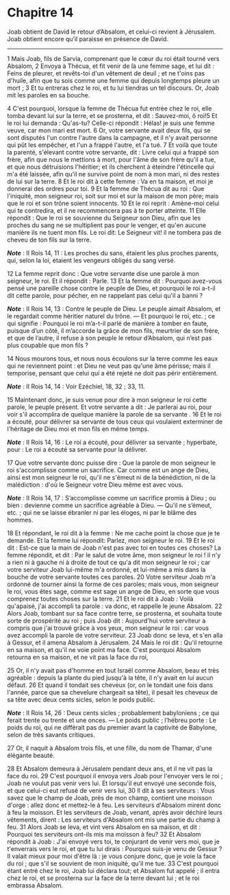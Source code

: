 # Chapitre 14

Joab obtient de David le retour d’Absalom, et celui-ci revient à Jérusalem.
Joab obtient encore qu’il paraisse en présence de David.

***

1 Mais Joab, fils de Sarvia, comprenant que le cœur du roi était tourné vers Absalom, 2 Envoya à Thécua, et fit venir de là une femme sage, et lui dit : Feins de pleurer, et revêts-toi d'un vêtement de deuil ; et ne t'oins pas d'huile, afin que tu sois comme une femme qui depuis longtemps pleure un mort ; 3 Et tu entreras chez le roi, et tu lui tiendras un tel discours. Or, Joab mit les paroles en sa bouche.


4 C'est pourquoi, lorsque la femme de Thécua fut entrée chez le roi, elle tomba devant lui sur la terre, et se prosterna, et dit : Sauvez-moi, ô roi!5 Et le roi lui demanda : Qu'as-tu? Celle-ci répondit : Hélas! je suis une femme veuve, car mon mari est mort. 6 Or, votre servante avait deux fils, qui se sont disputés l'un contre l'autre dans la campagne, et il n'y avait personne qui pût les empêcher, et l'un a frappé l'autre, et l'a tué. 7 Et voilà que toute la parenté, s'élevant contre votre servante, dit : Livre celui qui a frappé son frère, afin que nous le mettions à mort, pour l'âme de son frère qu'il a tue, et que nous détruisions l'héritier; et ils cherchent à éteindre l'étincelle qui m'a été laissée, afin qu'il ne survive point de nom à mon mari, ni des restes de lui sur la terre. 8 Et le roi dit à cette femme : Va en ta maison, et moi je donnerai des ordres pour toi. 9 Et la femme de Thécua dit au roi : Que l'iniquité, mon seigneur roi, soit sur moi et sur la maison de mon père; mais que le roi et son
trône soient innocents. 10 Et le roi reprit : Amène-moi celui qui te contredira, et il ne recommencera pas à te porter atteinte. 11 Elle répondit : Que le roi se souvienne du Seigneur son Dieu, afin que les proches du sang ne se multiplient pas pour le venger, et qu'en aucune manière ils ne tuent mon fils. Le roi dit: Le Seigneur vit! il ne tombera pas de cheveu de ton fils sur la terre.

***Note*** :  II Rois 14, 11 : Les proches du sans, étaient les plus proches parents, qui, selon la loi, étaient les vengeurs obligés du sang versé.


12 La femme reprit donc : Que votre servante dise une parole à mon seigneur, le roi. Et il répondit : Parle. 13 Et la femme dit : Pourquoi avez-vous pensé une pareille chose contre le peuple de Dieu, et pourquoi le roi a-t-il dit cette parole, pour pécher, en ne rappelant pas celui qu'il a banni ?

***Note*** :  II Rois 14, 13 : Contre le peuple de Dieu. Le peuple aimait Absalom, et le regardait comme héritier naturel du trône. ― Et pourquoi le roi, etc. ; ce qui signifie : Pourquoi le roi m’a-t-il parlé de manière à tomber en faute, puisque d’un côté, il m’accorde la grâce de mon fils, meurtrier de son frère, et que de l’autre, il refuse à son peuple le retour d’Absalom, qui n’est pas plus coupable que mon fils ?

14 Nous mourons tous, et nous nous écoulons sur la terre comme les eaux qui ne reviennent point : et Dieu ne veut pas qu'une âme périsse; mais il temporise, pensant que celui qui a été rejeté ne doit pas périr entièrement.

***Note*** :  II Rois 14, 14 : Voir Ezéchiel, 18, 32 ; 33, 11.

15 Maintenant donc, je suis venue pour dire à mon seigneur le roi cette parole, le peuple présent. Et votre servante a dit : Je parlerai au roi, pour voir s'il accomplira de quelque manière la parole de sa servante . 16 Et le roi a écouté, pour délivrer sa servante de tous ceux qui voulaient exterminer de l'héritage de Dieu moi et mon fils en même temps.

***Note*** :  II Rois 14, 16 : Le roi a écouté, pour délivrer sa servante ; hyperbate, pour : Le roi a écouté sa servante pour la délivrer.

17 Que votre servante donc puisse dire : Que la parole de mon seigneur le roi s'accomplisse comme un sacrifice. Car comme est un ange de Dieu, ainsi est mon seigneur le roi, qu'il ne s'émeut ni de la bénédiction, ni de la malédiction : d'où le Seigneur votre Dieu même est avec vous.

***Note*** :  II Rois 14, 17 : S’accomplisse comme un sacrifice promis à Dieu ; ou bien : devienne comme un sacrifice agréable à Dieu. ― Qu’il ne s’émeut, etc. ; qui ne se laisse ébranler ni par les éloges, ni par le blâme des hommes.


18 Et répondant, le roi dit à la femme : Ne me cache point la chose que je te demande. Et la femme lui répondit: Parlez, mon seigneur le roi. 19 Et le roi dit : Est-ce que la main de Joab n'est pas avec toi en toutes ces choses? La femme répondit, et dit : Par le salut de votre âme, mon seigneur le roi ! il n'y a rien ni à gauche ni à droite de tout ce qu'a dit mon seigneur le roi ; car votre serviteur Joab lui-même m'a ordonné, et lui-même a mis dans la bouche de votre servante toutes ces paroles. 20 Votre serviteur Joab m'a ordonné de tourner ainsi la forme de ces paroles; mais vous, mon seigneur le roi, vous êtes sage, comme est sage un ange de Dieu, en sorte que vous comprenez toutes choses sur la terre. 21 Et le roi dit à Joab : Voilà qu'apaisé, j'ai accompli ta parole : va donc, et rappelle le jeune Absalom. 22 Alors Joab, tombant sur sa face contre terre, se prosterna, et souhaita toute sorte de prospérité au roi ; puis Joab dit : Aujourd'hui votre serviteur a compris que j'ai trouvé grâce à vos yeux, mon
seigneur le roi : car vous avez accompli la parole de votre serviteur. 23 Joab donc se leva, et s'en alla à Gessur, et il amena Absalom à Jérusalem. 24 Mais le roi dit : Qu'il retourne en sa maison, et qu'il ne voie point ma face. C'est pourquoi Absalom retourna en sa maison, et ne vit pas la face du roi,


25 Or, il n'y avait pas d'homme en tout Israël comme Absalom, beau et très agréable : depuis la plante du pied jusqu'à la tête, il n'y avait en lui aucun défaut. 26 Et quand il tondait ses cheveux (or, on le tondait une fois dans l'année, parce que sa chevelure chargeait sa tête), il pesait les cheveux de sa tête avec deux cents sicles, selon le poids public.

***Note*** :  II Rois 14, 26 : Deux cents sicles ; probablement babyloniens ; ce qui ferait trente ou trente et une onces. ― Le poids public ; l’hébreu porte : Le poids du roi, qui ne différait pas du premier avant la captivité de Babylone, selon de très savants critiques.

27 Or, il naquit à Absalom trois fils, et une fille, du nom de Thamar, d'une élégante beauté.


28 Et Absalom demeura à Jérusalem pendant deux ans, et il ne vit pas la face du roi. 29 C'est pourquoi il envoya vers Joab pour l'envoyer vers le roi ; Joab ne voulut pas venir vers lui. Et lorsqu'il eut envoyé une seconde fois, et que celui-ci eut refusé de venir vers lui, 30 Il dit à ses serviteurs : Vous savez que le champ de Joab, près de mon champ, contient une moisson d'orge : allez donc et mettez-le à feu. Les serviteurs d'Absalom mirent donc à feu la moisson. Et les serviteurs de Joab, venant, après avoir déchiré leurs vêtements, dirent : Les serviteurs d'Absalom ont mis une partie du champ à feu. 31 Alors Joab se leva, et vint vers Absalom en sa maison, et dit : Pourquoi tes serviteurs ont-ils mis ma moisson à feu? 32 Et Absalom répondit à Joab : J'ai envoyé vers toi, te conjurant de venir vers moi, que je t'enverrais vers le roi, et que tu lui dirais : Pourquoi suis-je venu de Gessur ? Il valait mieux pour moi d'être là : je vous conjure donc, que je voie la face du roi ; que s'il se souvient de mon
iniquité, qu'il me tue. 33 C'est pourquoi étant entré chez le roi, Joab lui déclara tout; et Absalom fut appelé ; il entra chez le roi, et se prosterna sur la face de la terre devant lui ; et le roi embrassa Absalom.

